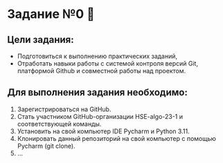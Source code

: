 # Задание №0 👋

## Цели задания:
- Подготовиться к выполнению практических заданий,
- Отработать навыки работы с системой контроля версий Git, платформой Github и совместной работы над проектом.

## Для выполнения задания необходимо:
1. Зарегистрироваться на GitHub.
2. Стать участником GitHub-организации HSE-algo-23-1 и соответствующей команды.
3. Установить на свой компьютер IDE Pycharm и Python 3.11.
4. Клонировать данный репозиторий на свой компьютер с помощью Pycharm (git clone).
5. ...